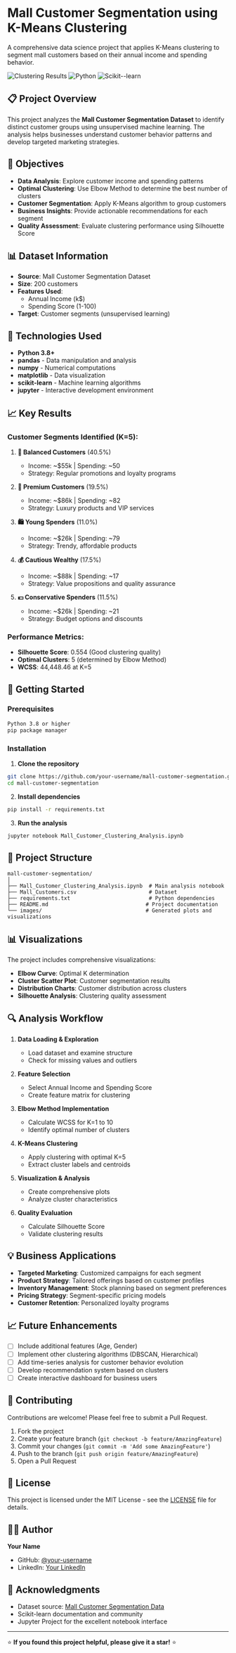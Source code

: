 # Mall Customer Segmentation using K-Means Clustering

A comprehensive data science project that applies K-Means clustering to segment mall customers based on their annual income and spending behavior.

![Clustering Results](https://img.shields.io/badge/Clusters-5-blue) ![Python](https://img.shields.io/badge/Python-3.8+-green) ![Scikit--learn](https://img.shields.io/badge/Scikit--learn-Latest-orange)

## 📋 Project Overview

This project analyzes the **Mall Customer Segmentation Dataset** to identify distinct customer groups using unsupervised machine learning. The analysis helps businesses understand customer behavior patterns and develop targeted marketing strategies.

## 🎯 Objectives

- **Data Analysis**: Explore customer income and spending patterns
- **Optimal Clustering**: Use Elbow Method to determine the best number of clusters
- **Customer Segmentation**: Apply K-Means algorithm to group customers
- **Business Insights**: Provide actionable recommendations for each segment
- **Quality Assessment**: Evaluate clustering performance using Silhouette Score

## 📊 Dataset Information

- **Source**: Mall Customer Segmentation Dataset
- **Size**: 200 customers
- **Features Used**: 
  - Annual Income (k$)
  - Spending Score (1-100)
- **Target**: Customer segments (unsupervised learning)

## 🔧 Technologies Used

- **Python 3.8+**
- **pandas** - Data manipulation and analysis
- **numpy** - Numerical computations
- **matplotlib** - Data visualization
- **scikit-learn** - Machine learning algorithms
- **jupyter** - Interactive development environment

## 📈 Key Results

### Customer Segments Identified (K=5):

1. **🎯 Balanced Customers** (40.5%)
   - Income: ~$55k | Spending: ~50
   - Strategy: Regular promotions and loyalty programs

2. **💎 Premium Customers** (19.5%)
   - Income: ~$86k | Spending: ~82
   - Strategy: Luxury products and VIP services

3. **🛍️ Young Spenders** (11.0%)
   - Income: ~$26k | Spending: ~79
   - Strategy: Trendy, affordable products

4. **💰 Cautious Wealthy** (17.5%)
   - Income: ~$88k | Spending: ~17
   - Strategy: Value propositions and quality assurance

5. **💵 Conservative Spenders** (11.5%)
   - Income: ~$26k | Spending: ~21
   - Strategy: Budget options and discounts

### Performance Metrics:
- **Silhouette Score**: 0.554 (Good clustering quality)
- **Optimal Clusters**: 5 (determined by Elbow Method)
- **WCSS**: 44,448.46 at K=5

## 🚀 Getting Started

### Prerequisites
```bash
Python 3.8 or higher
pip package manager
```

### Installation

1. **Clone the repository**
```bash
git clone https://github.com/your-username/mall-customer-segmentation.git
cd mall-customer-segmentation
```

2. **Install dependencies**
```bash
pip install -r requirements.txt
```

3. **Run the analysis**
```bash
jupyter notebook Mall_Customer_Clustering_Analysis.ipynb
```

## 📁 Project Structure

```
mall-customer-segmentation/
│
├── Mall_Customer_Clustering_Analysis.ipynb  # Main analysis notebook
├── Mall_Customers.csv                       # Dataset
├── requirements.txt                         # Python dependencies
├── README.md                               # Project documentation
└── images/                                 # Generated plots and visualizations
```

## 📊 Visualizations

The project includes comprehensive visualizations:

- **Elbow Curve**: Optimal K determination
- **Cluster Scatter Plot**: Customer segmentation results
- **Distribution Charts**: Customer distribution across clusters
- **Silhouette Analysis**: Clustering quality assessment

## 🔍 Analysis Workflow

1. **Data Loading & Exploration**
   - Load dataset and examine structure
   - Check for missing values and outliers

2. **Feature Selection**
   - Select Annual Income and Spending Score
   - Create feature matrix for clustering

3. **Elbow Method Implementation**
   - Calculate WCSS for K=1 to 10
   - Identify optimal number of clusters

4. **K-Means Clustering**
   - Apply clustering with optimal K=5
   - Extract cluster labels and centroids

5. **Visualization & Analysis**
   - Create comprehensive plots
   - Analyze cluster characteristics

6. **Quality Evaluation**
   - Calculate Silhouette Score
   - Validate clustering results

## 💡 Business Applications

- **Targeted Marketing**: Customized campaigns for each segment
- **Product Strategy**: Tailored offerings based on customer profiles
- **Inventory Management**: Stock planning based on segment preferences
- **Pricing Strategy**: Segment-specific pricing models
- **Customer Retention**: Personalized loyalty programs

## 📈 Future Enhancements

- [ ] Include additional features (Age, Gender)
- [ ] Implement other clustering algorithms (DBSCAN, Hierarchical)
- [ ] Add time-series analysis for customer behavior evolution
- [ ] Develop recommendation system based on clusters
- [ ] Create interactive dashboard for business users

## 🤝 Contributing

Contributions are welcome! Please feel free to submit a Pull Request.

1. Fork the project
2. Create your feature branch (`git checkout -b feature/AmazingFeature`)
3. Commit your changes (`git commit -m 'Add some AmazingFeature'`)
4. Push to the branch (`git push origin feature/AmazingFeature`)
5. Open a Pull Request

## 📄 License

This project is licensed under the MIT License - see the [LICENSE](LICENSE) file for details.

## 👨‍💻 Author

**Your Name**
- GitHub: [@your-username](https://github.com/your-username)
- LinkedIn: [Your LinkedIn](https://linkedin.com/in/your-profile)

## 🙏 Acknowledgments

- Dataset source: [Mall Customer Segmentation Data](https://www.kaggle.com/datasets/vjchoudhary7/customer-segmentation-tutorial-in-python)
- Scikit-learn documentation and community
- Jupyter Project for the excellent notebook interface

---

⭐ **If you found this project helpful, please give it a star!** ⭐